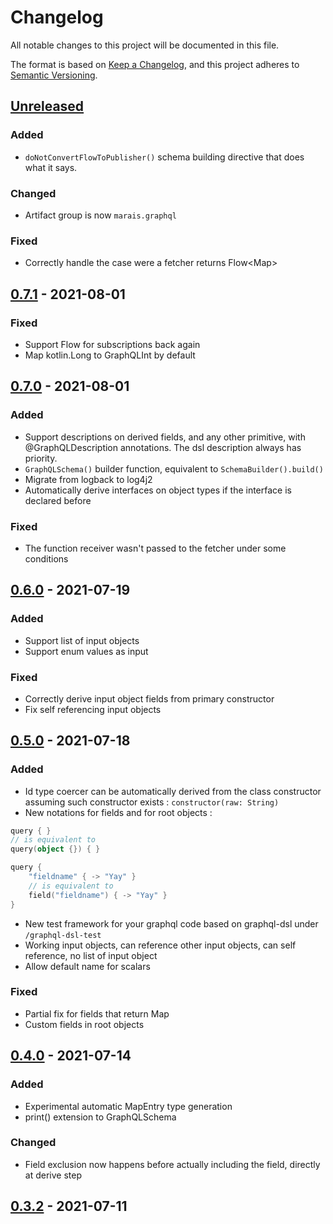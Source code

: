 # Changelog

All notable changes to this project will be documented in this file.

The format is based on [Keep a Changelog](https://keepachangelog.com/en/1.0.0/), and this project adheres
to [Semantic Versioning](https://semver.org/spec/v2.0.0.html).

## [Unreleased]

[Unreleased]: https://github.com/Gui-Yom/graphql-dsl/compare/v0.7.1...HEAD

### Added

- `doNotConvertFlowToPublisher()` schema building directive that does what it says.

### Changed

- Artifact group is now `marais.graphql`

### Fixed

- Correctly handle the case were a fetcher returns Flow\<Map\>

## [0.7.1] - 2021-08-01

[0.7.1]: https://github.com/Gui-Yom/graphql-dsl/compare/v0.7.0...v0.7.1

### Fixed

- Support Flow for subscriptions back again
- Map kotlin.Long to GraphQLInt by default

## [0.7.0] - 2021-08-01

[0.7.0]: https://github.com/Gui-Yom/graphql-dsl/compare/v0.6.0...v0.7.0

### Added

- Support descriptions on derived fields, and any other primitive, with @GraphQLDescription annotations. The dsl
  description always has priority.
- `GraphQLSchema()` builder function, equivalent to `SchemaBuilder().build()`
- Migrate from logback to log4j2
- Automatically derive interfaces on object types if the interface is declared before

### Fixed

- The function receiver wasn't passed to the fetcher under some conditions

## [0.6.0] - 2021-07-19

[0.6.0]: https://github.com/Gui-Yom/graphql-dsl/compare/v0.5.0...v0.6.0

### Added

- Support list of input objects
- Support enum values as input

### Fixed

- Correctly derive input object fields from primary constructor
- Fix self referencing input objects

## [0.5.0] - 2021-07-18

[0.5.0]: https://github.com/Gui-Yom/graphql-dsl/compare/v0.4.0...v0.5.0

### Added

- Id type coercer can be automatically derived from the class constructor assuming such constructor
  exists : `constructor(raw: String)`
- New notations for fields and for root objects :

```kotlin
query { }
// is equivalent to
query(object {}) { }

query {
    "fieldname" { -> "Yay" }
    // is equivalent to
    field("fieldname") { -> "Yay" }
}
```

- New test framework for your graphql code based on graphql-dsl under `/graphql-dsl-test`
- Working input objects, can reference other input objects, can self reference, no list of input object
- Allow default name for scalars

### Fixed

- Partial fix for fields that return Map
- Custom fields in root objects

## [0.4.0] - 2021-07-14

[0.4.0]: https://github.com/Gui-Yom/graphql-dsl/compare/v0.3.2...v0.4.0

### Added

- Experimental automatic MapEntry type generation
- print() extension to GraphQLSchema

### Changed

- Field exclusion now happens before actually including the field, directly at derive step

## [0.3.2] - 2021-07-11

[0.3.2]: https://github.com/Gui-Yom/graphql-dsl/releases/tag/v0.3.2
